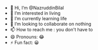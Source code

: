 - 👋 Hi, I’m @NazruddinBilal
- 👀 I’m interested in living 
- 🌱 I’m currently learning life
- 💞️ I’m looking to collaborate on nothing 
- 📫 How to reach me : you don't have to 
- 😄 Pronouns: 😂 
- ⚡ Fun fact: 😀 

<!---
NazruddinBilal/NazruddinBilal is a ✨ special ✨ repository because its `README.md` (this file) appears on your GitHub profile.
You can click the Preview link to take a look at your changes.
--->
